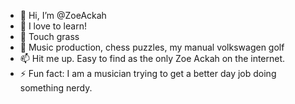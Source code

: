 - 👋 Hi, I’m @ZoeAckah
- 👀 I love to learn!
- 🌱 Touch grass
- 💞️ Music production, chess puzzles, my manual volkswagen golf
- 📫 Hit me up. Easy to find as the only Zoe Ackah on the internet.
- ⚡ Fun fact: I am a musician trying to get a better day job doing something nerdy. 
<!---
ZoeAckah/ZoeAckah is a ✨ special ✨ repository because its `README.md` (this file) appears on your GitHub profile.
You can click the Preview link to take a look at your changes.
--->
